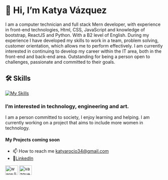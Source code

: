 
# 👋 Hi, I’m Katya Vázquez
I am a computer technician and full stack Mern developer, with experience in front-end technologies, Html, CSS, JavaScript and knowledge of bootstrap, ReactJS and Python. With a B2 level of English. During my experience I have developed my skills to work in a team, problem solving, customer orientation, which allows me to perform effectively. I am currently interested in continuing to develop my career within the IT area, both in the front-end and back-end area. Outstanding for being a person open to challenges, passionate and committed to their goals.


## 🛠 Skills
[![My Skills](https://skillicons.dev/icons?i=html,css,js,react,bootstrap,express,nodejs,py,mongodb,git,vscode,postman,github,aws,tailwind,docker)](https://skillicons.dev) 

### I’m interested in technology, engineering and art.
I am a person committed to society, I enjoy learning and helping. I am currently working on a project that aims to include more women in technology.

#### My Projects coming soon

- 📫 How to reach me katyarocio34@gmail.com
- 🌱[LinkedIn](www.linkedin.com/in/katyavazquezmern)


<a href="www.linkedin.com/in/katyavazquezmern" target="blank"><img align="center" src="https://raw.githubusercontent.com/rahuldkjain/github-profile-readme-generator/master/src/images/icons/Social/linked-in-alt.svg" alt="www.linkedin.com/in/katyavazquezmern" height="30" width="40" /></a>
<a href="https://www.instagram.com/vazquez.katya/" target="blank"><img align="center" src="https://raw.githubusercontent.com/rahuldkjain/github-profile-readme-generator/master/src/images/icons/Social/instagram.svg" alt="vazquezkatya" height="30" width="40" /></a>
